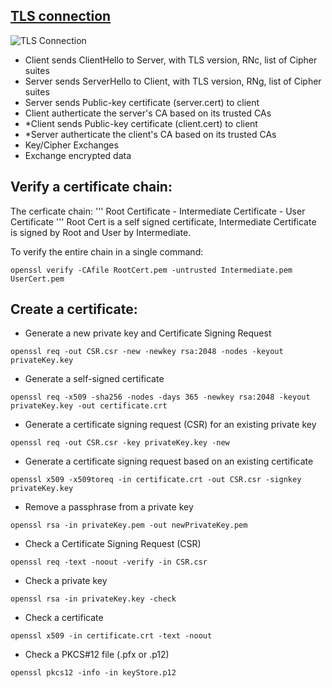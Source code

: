 ## [TLS connection](https://ldapwiki.com/wiki/How%20SSL-TLS%20Works)
![TLS Connection](https://www.acunetix.com/wp-content/uploads/2017/01/image34.png)
- Client sends ClientHello to Server, with TLS version, RNc, list of Cipher suites
- Server sends ServerHello to Client, with TLS version, RNg, list of Cipher suites
- Server sends Public-key certificate (server.cert) to client
- Client autherticate the server's CA based on its trusted CAs
- *Client sends Public-key certificate (client.cert) to client
- *Server autherticate the client's CA based on its trusted CAs
- Key/Cipher Exchanges
- Exchange encrypted data

## Verify a certificate chain:
The cerficate chain:
'''
Root Certificate - Intermediate Certificate - User Certificate
'''
Root Cert is a self signed certificate, Intermediate Certificate is signed by Root and User by Intermediate.

To verify the entire chain in a single command:
```
openssl verify -CAfile RootCert.pem -untrusted Intermediate.pem UserCert.pem
```

## Create a certificate:
- Generate a new private key and Certificate Signing Request
```
openssl req -out CSR.csr -new -newkey rsa:2048 -nodes -keyout privateKey.key
```
- Generate a self-signed certificate
```
openssl req -x509 -sha256 -nodes -days 365 -newkey rsa:2048 -keyout privateKey.key -out certificate.crt
```
- Generate a certificate signing request (CSR) for an existing private key
```
openssl req -out CSR.csr -key privateKey.key -new
```
- Generate a certificate signing request based on an existing certificate
```
openssl x509 -x509toreq -in certificate.crt -out CSR.csr -signkey privateKey.key
```
- Remove a passphrase from a private key
```
openssl rsa -in privateKey.pem -out newPrivateKey.pem
```
- Check a Certificate Signing Request (CSR)
```
openssl req -text -noout -verify -in CSR.csr
```
- Check a private key
```
openssl rsa -in privateKey.key -check
```
 - Check a certificate
 ```
openssl x509 -in certificate.crt -text -noout
```
- Check a PKCS#12 file (.pfx or .p12)
```
openssl pkcs12 -info -in keyStore.p12
```

 
